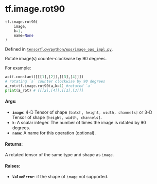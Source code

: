 <div itemscope itemtype="http://developers.google.com/ReferenceObject">
<meta itemprop="name" content="tf.image.rot90" />
<meta itemprop="path" content="Stable" />
</div>

# tf.image.rot90

``` python
tf.image.rot90(
    image,
    k=1,
    name=None
)
```



Defined in [`tensorflow/python/ops/image_ops_impl.py`](/code/stable/tensorflow/python/ops/image_ops_impl.py).

Rotate image(s) counter-clockwise by 90 degrees.


For example:
```python
a=tf.constant([[[1],[2]],[[3],[4]]])
# rotating `a` counter clockwise by 90 degrees
a_rot=tf.image.rot90(a,k=1) #rotated `a`
print(a_rot) # [[[2],[4]],[[1],[3]]]
```
#### Args:

* <b>`image`</b>: 4-D Tensor of shape `[batch, height, width, channels]` or 3-D Tensor
    of shape `[height, width, channels]`.
* <b>`k`</b>: A scalar integer. The number of times the image is rotated by 90 degrees.
* <b>`name`</b>: A name for this operation (optional).


#### Returns:

A rotated tensor of the same type and shape as `image`.


#### Raises:

* <b>`ValueError`</b>: if the shape of `image` not supported.